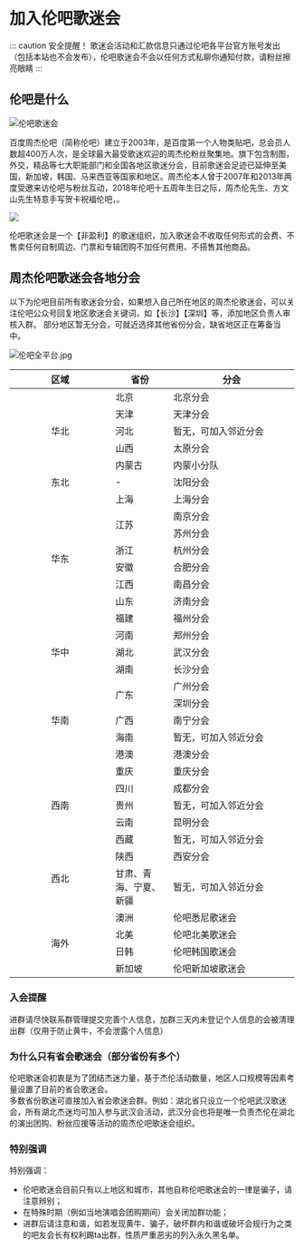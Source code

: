 # 加入伦吧歌迷会
::: caution 安全提醒！
歌迷会活动和汇款信息只通过伦吧各平台官方账号发出（包括本站也不会发布），伦吧歌迷会不会以任何方式私聊你通知付款，请粉丝擦亮眼睛
:::

## 伦吧是什么
![伦吧歌迷会](https://public.jaychou.wiki/culture/jaybar_jihe.jpg/ys+sy)

百度周杰伦吧（简称伦吧）建立于2003年，是百度第一个人物类贴吧，总会员人数超400万人次，是全球最大最受歌迷欢迎的周杰伦粉丝聚集地。旗下包含制图，外交，精品等七大职能部门和全国各地区歌迷分会，目前歌迷会足迹已延伸至美国，新加坡，韩国、马来西亚等国家和地区。周杰伦本人曾于2007年和2013年两度受邀来访伦吧与粉丝互动，2018年伦吧十五周年生日之际，周杰伦先生、方文山先生特意手写贺卡祝福伦吧，。

![](https://public.jaychou.wiki/culture/jaybar_led.jpg/ys+sy)

伦吧歌迷会是一个【非盈利】的歌迷组织，加入歌迷会不收取任何形式的会费、不售卖任何自制周边、门票和专辑团购不加任何费用、不搭售其他商品。


## 周杰伦吧歌迷会各地分会
以下为伦吧目前所有歌迷会分会，如果想入自己所在地区的周杰伦歌迷会，可以关注伦吧公众号回复地区歌迷会关键词，如【长沙】【深圳】等，添加地区负责人审核入群。
部分地区暂无分会，可就近选择其他省份分会，缺省地区正在筹备当中。

![伦吧全平台.jpg](https://public.jaychou.wiki/culture/jaybar_qianming.webp/ys+sy)

<table >
    <thead> <!-- 表头区域 -->
		<tr>
			<th width="200px">区域</th>
			<th width="100px">省份</th>
			<th width="250px">分会</th>  
		</tr >
	</thead>
	<tbody> <!-- 表格主体 -->
	<tr >
	    <td rowspan="5"align="center"><a id="huabei">华北</a></td>
	    <td>北京</td>
	    <td>北京分会</td>
	</tr>
		<tr>
			<td>天津</td>
			<td>天津分会</td>
		</tr>
		<tr>
			<td>河北</td>
			<td>暂无，可加入邻近分会</td>
		</tr>
		<tr>
			<td>山西</td>
			<td>太原分会</td>
		</tr>
		<tr>
			<td>内蒙古</td>
			<td>内蒙小分队</td>
		</tr>
		<tr >
			<td rowspan="1"align="center"><a id="dongbei">东北</a></td>
			<td>-</td>
			<td>沈阳分会</td>
		</tr>
		<tr >
			<td rowspan="8"align="center"><a id="huadong">华东</a></td>
			<td>上海</td>
			<td>上海分会</td>
		</tr>
		<tr>
			<td rowspan="2">江苏</td>
			<td>南京分会</td>
		</tr>
		<tr>
			<td>苏州分会</td>
		</tr>
		<tr>
			<td>浙江</td>
			<td>杭州分会</td>
		</tr>
		<tr>
			<td>安徽</td>
			<td>合肥分会</td>
		</tr>
		<tr>
			<td>江西</td>
			<td>南昌分会</td>
		</tr>
			<tr>
			<td>山东</td>
			<td>济南分会</td>
		</tr>
		<tr>
			<td>福建</td>
			<td>福州分会</td>
		</tr>
		<tr >
			<td rowspan="3"align="center"><a id="huazhong">华中</a></td>
			<td>河南</td>
			<td>郑州分会</td>
		</tr>
		<tr>
			<td>湖北</td>
			<td>武汉分会</td>
		</tr>
		<tr>
			<td>湖南</td>
			<td>长沙分会</td>
		</tr>
		<tr >
			<td rowspan="5"align="center"><a id="huanan">华南</a></td>
			<td rowspan="2">广东</td>
			<td>广州分会</td>
		</tr>
		<tr>
			<td>深圳分会</td>
		</tr>
		<tr>
			<td>广西</td>
			<td>南宁分会</td>
		</tr>
		<tr>
			<td>海南</td>
			<td>暂无，可加入邻近分会</td>
		</tr>
		<tr>
			<td>港澳</td>
			<td>港澳分会</td>
		</tr>
		<tr >
			<td rowspan="5"align="center"><a id="xinan">西南</a></td>
			<td>重庆</td>
			<td>重庆分会</td>
		</tr>
		<tr>
			<td>四川</td>
			<td>成都分会</td>
		</tr>
		<tr>
			<td>贵州</td>
			<td>暂无，可加入邻近分会</td>
		</tr>
		<tr>
			<td>云南</td>
			<td>昆明分会</td>
		</tr>
		<tr>
			<td>西藏</td>
			<td>暂无，可加入邻近分会</td>
		</tr>
		<tr >
			<td rowspan="2"align="center"><a id="xibei">西北</a></td>
			<td>陕西</td>
			<td>西安分会</td>
		</tr>
		<tr>
			<td>甘肃、青海、宁夏、新疆</td>
			<td>暂无，可加入邻近分会</td>
		</tr>
			<tr >
			<td rowspan="4"align="center"><a id="haiwai">海外</a></td>
			<td>澳洲</td>
			<td>伦吧悉尼歌迷会</td>
		</tr>
		<tr>
			<td>北美</td>
			<td>伦吧北美歌迷会</td>
		</tr>
		<tr>
			<td>日韩</td>
			<td>伦吧韩国歌迷会</td>
		</tr>
		<tr>
			<td>新加坡</td>
			<td>伦吧新加坡歌迷会</td>
		</tr>
	</tbody>
</table>

### 入会提醒
进群请尽快联系群管理提交完善个人信息，加群三天内未登记个人信息的会被清理出群（仅用于防止黄牛，不会泄露个人信息）
### 为什么只有省会歌迷会（部分省份有多个）
伦吧歌迷会初衷是为了团结杰迷力量，基于杰伦活动数量，地区人口规模等因素考量设置了目前的省会歌迷会。<br>
多数省份歌迷可直接加入省会歌迷会群。例如：湖北省只设立一个伦吧武汉歌迷会，所有湖北杰迷均可加入参与武汉会活动，武汉分会也将是唯一负责杰伦在湖北的演出团购、粉丝应援等活动的周杰伦吧歌迷会组织。
### 特别强调
特别强调：
- 伦吧歌迷会目前只有以上地区和城市，其他自称伦吧歌迷会的一律是骗子，请注意辨别；
- 在特殊时期（例如当地演唱会团购期间）会关闭加群功能；
- 进群后请注意和谐，如若发现黄牛、骗子，破坏群内和谐或破坏会规行为之类的吧友会长有权利踢ta出群，性质严重恶劣的列入永久黑名单。
